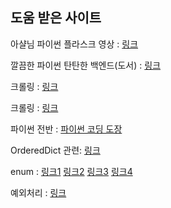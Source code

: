 ## 도움 받은 사이트
아샬님 파이썬 플라스크 영상 : [링크](https://www.youtube.com/watch?v=QV9pvuZiNBs&t=902s)

깔끔한 파이썬 탄탄한 백엔드(도서) : [링크](https://github.com/rampart81/python-backend-book) 

크롤링 : [링크](https://medium.com/@mjhans83/%ED%8C%8C%EC%9D%B4%EC%8D%AC%EC%9C%BC%EB%A1%9C-%ED%81%AC%EB%A1%A4%EB%A7%81-%ED%95%98%EA%B8%B0-908e78ee09e0)

크롤링 : [링크](https://beomi.github.io/2017/01/20/HowToMakeWebCrawler/)

파이썬 전반 : [파이썬 코딩 도장](https://dojang.io/)

OrderedDict 관련: [링크](https://godoftyping.wordpress.com/2015/05/13/python-%EC%88%9C%EC%84%9C%EB%A5%BC-%EA%B8%B0%EC%96%B5%ED%95%98%EB%8A%94-%EC%82%AC%EC%A0%84%ED%98%95-ordereddict/)

enum : 
[링크1](https://docs.python.org/3.4/library/enum.html)
[링크2](https://pythonkim.tistory.com/90)
[링크3](https://stackoverflow.com/questions/12801912/)
[링크4](python-3-x-java-valueof-equivalent-in-python-3-x)


예외처리 : [링크](https://wayhome25.github.io/python/2017/02/26/py-12-exception/)
